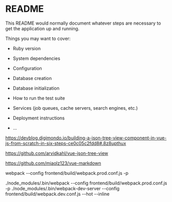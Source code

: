 # README

This README would normally document whatever steps are necessary to get the
application up and running.

Things you may want to cover:

* Ruby version

* System dependencies

* Configuration

* Database creation

* Database initialization

* How to run the test suite

* Services (job queues, cache servers, search engines, etc.)

* Deployment instructions

* ...

https://devblog.digimondo.io/building-a-json-tree-view-component-in-vue-js-from-scratch-in-six-steps-ce0c05c2fdd8#.8z8upthux

https://github.com/arvidkahl/vue-json-tree-view

https://github.com/miaolz123/vue-markdown

webpack --config frontend/build/webpack.prod.conf.js -p

./node_modules/.bin/webpack --config frontend/build/webpack.prod.conf.js -p
./node_modules/.bin/webpack-dev-server --config frontend/build/webpack.dev.conf.js --hot --inline
